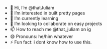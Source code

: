 - 👋 Hi, I’m @thatJuliam
- 👀 I’m interested in built pretty pages
- 🌱 I’m currently learning
- 💞️ I’m looking to collaborate on easy projects
- 📫 How to reach me @that_juliam on ig
- 😄 Pronouns: he/him whatever
- ⚡ Fun fact: i dont know how to use this.
